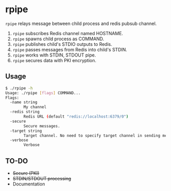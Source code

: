 # rpipe

`rpipe` relays message between child process and redis pubsub channel.

1. `rpipe` subscribes Redis channel named HOSTNAME.
2. `rpipe` spawns child process as COMMAND.
3. `rpipe` publishes child's STDIO outputs to Redis.
4. `rpipe` passes messages from Redis into child's STDIN. 
5. `rpipe` works with STDIN, STDOUT pipe.
6. `rpipe` secures data with PKI encryption.

## Usage

```bash
$ ./rpipe -h
Usage: ./rpipe [flags] COMMAND...
Flags:
  -name string
    	My channel
  -redis string
    	Redis URL (default "redis://localhost:6379/0")
  -secure
    	Secure messages.
  -target string
    	Target channel. No need to specify target channel in sending message.
  -verbose
    	Verbose
```


## TO-DO
* ~~Secure (PKI)~~
* ~~STDIN/STDOUT processing~~
* Documentation
